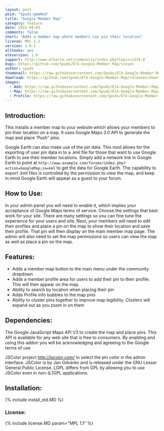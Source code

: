 ```yaml
---
layout: post
pkid: "Spuds:gmmMod"
title: "Google Member Map"
category: feature
date: 2015-09-03
comments: false
short: "Adds a member map where members can pin their location"
license: MPL 1.1
version: 1.0.1
allhooks: yes
elkversion: 1.0
support: http://www.elkarte.net/community/index.php?topic=1374.0
bugs: https://github.com/Spuds/Elk-Google-Member-Map/issues
author: spuds
thumbnail: https://raw.githubusercontent.com/Spuds/Elk-Google-Member-Map/master/sample_images/mm_add.jpg
download: https://github.com/Spuds/Elk-Google-Member-Map/releases/download/1.0.1/elk-Google.Member.Map.zip
images:
  - Add: https://raw.githubusercontent.com/Spuds/Elk-Google-Member-Map/master/sample_images/mm_add.jpg
  - Map: https://raw.githubusercontent.com/Spuds/Elk-Google-Member-Map/master/sample_images/mm_map.jpg
  - Profile: https://raw.githubusercontent.com/Spuds/Elk-Google-Member-Map/master/sample_images/mm_profile.jpg
---
```


## Introduction:
This installs a member map to your website which allows your members to pin their location on a map. It uses Google Maps 3.0 API to generate the map and place 'Push" pins.

Google Earth can also make use of the pin data. This mod allows for the exporting of user pin data in to a .kml file for those that want to use Google Earth to see their member locations.  Simply add a network link in Google Earth to point at ```http://www.example.com/forums/index.php?action=GoogleMap;sa=kml``` to get the data for Google Earth.  The capability to export .kml files is controlled by the permission to view the map, and keep in mind Google Earth will appear as a guest to your forum.

## How to Use:
In your admin panel you will need to enable it, which implies your acceptance of Google Maps terms of service.  Choose the settings that best work for your site.  There are many settings so you can fine tune the experience for your users and site.  Next, your members will need to edit their profiles and place a pin on the map to show their location and save their profile. That pin will then display on the main member map page. The admin will also need to set the map permissions so users can view the map as well as place a pin on the map.

## Features:
-  Adds a member map button to the main menu under the community dropdown
-  Adds a member profile area for users to add their pin to their profile.  This will then appear on the map.
-  Ability to search by location when placing their pin
-  Adds Profile info bubbles to the map pins
-  Ability to cluster pins together to improve map legibility.  Clusters will expand out as you zoom in on them

## Dependencies:
The Google JavaScript Maps API V3 to create the map and place pins.  This API is available for any web site that is free to consumers. By enabling and using this addon you will be acknowledging and agreeing to the Google terms of use

JSColor project http://jscolor.com/ to select the pin color in the admin interface.  JSColor is by Jan Odvárko and is released under the GNU Lesser General Public License. LGPL differs from GPL by allowing you to use JSColor even in non-(L)GPL applications.

## Installation:
{% include install_std.MD %}

### License:
{% include license.MD param="MPL 1.1" %}
